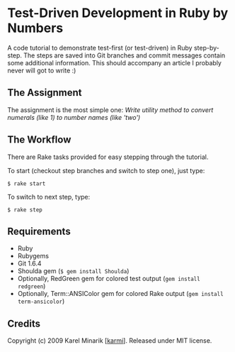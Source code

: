Test-Driven Development in Ruby by Numbers
==========================================

A code tutorial to demonstrate test-first (or test-driven) in Ruby step-by-step. The steps are saved into Git branches and commit messages contain some additional information. This should accompany an article I probably never will got to write :)


The Assignment
--------------

The assignment is the most simple one: _Write utility method to convert numerals (like 1) to number names (like 'two')_


The Workflow
------------

There are Rake tasks provided for easy stepping through the tutorial.

To start (checkout step branches and switch to step one), just type:

    $ rake start

To switch to next step, type:

    $ rake step


Requirements
------------

* Ruby
* Rubygems
* Git 1.6.4
* Shoulda gem (`$ gem install Shoulda`)
* Optionally, RedGreen gem for colored test output  (`gem install redgreen`)
* Optionally, Term::ANSIColor gem for colored Rake output (`gem install term-ansicolor`)


Credits
-------

Copyright (c) 2009 Karel Minarik [[karmi](http://www.karmi.cz)]. Released under MIT license.
